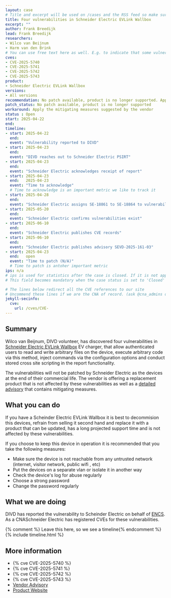 ```yaml
---
layout: case
# Title and excerpt will be used on /cases and the RSS feed so make sure they reflect the case well
title: Four vulnerabilities in Schneider Electric EVLink Wallbox
excerpt: ""
author: Frank Breedijk
lead: Frank Breedijk
researchers:
- Wilco van Beijnum
- Harm van den Brink
# You can use free text here as well. E.g. to indicate that some vulnerabilities don't have CVEs assigned (yet). But, given that we discovered that you should always be able to get a CVE id from @cna_admins on Slack
cves:
- CVE-2025-5740
- CVE-2025-5741
- CVE-2025-5742
- CVE-2025-5743
product: 
- Schneider Electric EVLink Wallbox
versions: 
- All versions
recommendation: No patch available, product is no longer supported. Apply mitigating measures
patch_status: No patch available, product is no longer supported
workaround: Apply the mitigating measures suggested by the vendor
status : Open
start: 2025-04-22
end: 
timeline:
- start: 2025-04-22
  end:
  event: "Vulnerability reported to DIVD"
- start: 2025-04-23
  end:
  event: "DIVD reaches out to Schneider Electric PSIRT"
- start: 2025-04-23
  end:
  event: "Schneider Electric acknowledges receipt of report"
- start: 2025-04-23
  end:   2025-04-23
  event: "Time to acknowledge"
  # Time to acknowledge is an important metric we like to track it
- start: 2025-04-28
  end:
  event: "Schneider Electric assigns SE-18861 to SE-18864 to vulnerabilities"
- start: 2025-05-20
  end:
  event: "Schneider Electric confirms vulnerabilities exist"
- start: 2025-06-10
  end:
  event: "Schneider Electric publishes CVE records"
- start: 2025-06-10
  end:
  event: "Schneider Electric publishes advisory SEVD-2025-161-03"
- start: 2025-04-23
  end:   open
  event: "Time to patch (N/A)"
  # Time to patch is antoher important metric
ips: n/a
# ips is used for statistics after the case is closed. If it is not applicable, you can set IPs to n/a (e.g. stolen credentials)
# This field becomes mandatory when the case status is set to 'Closed'

# The lines below redirect all the CVE references to our site
# Uncommend these lines if we are the CNA of record. (ask @cna_admins on Slack if you don't know)
jekyll-secinfo:
  cve:
    url: /cves/CVE-
---
```

## Summary

Wilco van Beijnum, DIVD volunteer, has discovered four vulnerabilities in [Schneider Electric EVLink Wallbox](https://www.se.com/nl/nl/product-range/62395-evlink-wallbox/#products) EV charger, that allow authenticated users to read and write arbitrary files on the device, execute arbitrary code via this method, inject commands via the configuration options and conduct stored cross site scripting in the report functionality.

The vulnerabilities will not be patched by Schneider Electric as the devices at the end of their commercial life. The vendor is offering a replacement product that is not affected by these vulnerabilities as well as a [detailed advisory](https://download.schneider-electric.com/files?p_Doc_Ref=SEVD-2025-161-03&p_enDocType=Security+and+Safety+Notice&p_File_Name=SEVD-2025-161-03.pdf) that contains mitigating measures.

## What you can do

If you have a Scheinder Electric EVLink Wallbox it is best to decommision this devices, refrain from selling it second hand and replace it with a product that can be updated, has a long projected support time and is not affected by these vulnerabilities.

If you choose to keep this device in operation it is recommended that you take the following measures:
* Make sure the device is not reachable from any untrusted network (internet, visitor network, public wifi , etc)
* Put the devices on a separate vlan or isolate it in another way
* Check the device's log for abuse regularly
* Choose a strong password
* Change the password regularly

## What we are doing

DIVD has reported the vulnerability to Scheinder Electric on behalf of [ENCS](https://encs.eu). As a CNASchneider Electric has registered CVEs for these vulnerabilities.

{% comment %}  Leave this here, so we see a timeline{% endcomment %}
{% include timeline.html %}


## More information
* {% cve CVE-2025-5740 %}
* {% cve CVE-2025-5741 %}
* {% cve CVE-2025-5742 %}
* {% cve CVE-2025-5743 %}
* [Vendor Advisory](https://download.schneider-electric.com/files?p_Doc_Ref=SEVD-2025-161-03&p_enDocType=Security+and+Safety+Notice&p_File_Name=SEVD-2025-161-03.pdf)
* [Product Website](https://www.se.com/in/en/product-range/62395-evlink-wallbox/#products)